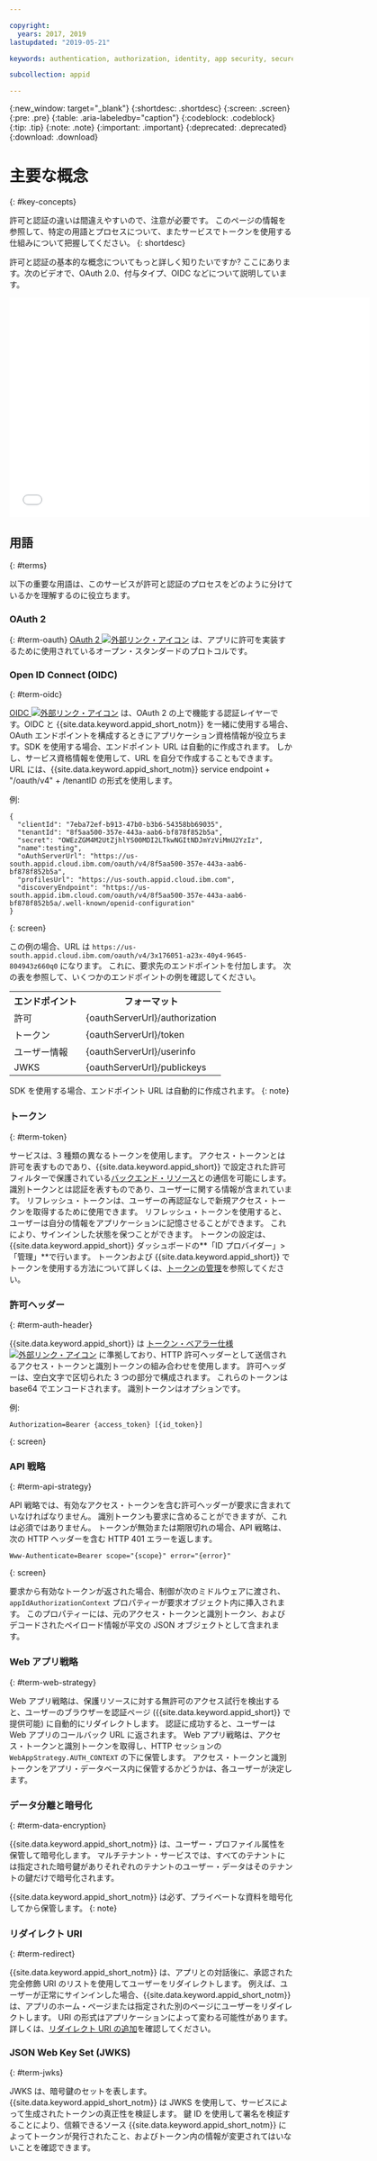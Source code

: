 ```yaml
---

copyright:
  years: 2017, 2019
lastupdated: "2019-05-21"

keywords: authentication, authorization, identity, app security, secure, access, tokens

subcollection: appid

---
```


{:new_window: target="_blank"}
{:shortdesc: .shortdesc}
{:screen: .screen}
{:pre: .pre}
{:table: .aria-labeledby="caption"}
{:codeblock: .codeblock}
{:tip: .tip}
{:note: .note}
{:important: .important}
{:deprecated: .deprecated}
{:download: .download}

# 主要な概念
{: #key-concepts}

許可と認証の違いは間違えやすいので、注意が必要です。 このページの情報を参照して、特定の用語とプロセスについて、またサービスでトークンを使用する仕組みについて把握してください。
{: shortdesc}

許可と認証の基本的な概念についてもっと詳しく知りたいですか? ここにあります。次のビデオで、OAuth 2.0、付与タイプ、OIDC などについて説明しています。

<iframe class="embed-responsive-item" id="about-appid-basics" title="{{site.data.keyword.appid_short_notm}} の概要" type="text/html" width="640" height="390" src="//www.youtube.com/embed/ndlk-ZhKGXM?rel=0" frameborder="0" webkitallowfullscreen mozallowfullscreen allowfullscreen> </iframe>


## 用語
{: #terms}

以下の重要な用語は、このサービスが許可と認証のプロセスをどのように分けているかを理解するのに役立ちます。

### OAuth 2
{: #term-oauth}
<a href="https://tools.ietf.org/html/rfc6749" target="_blank">OAuth 2 <img src="../../icons/launch-glyph.svg" alt="外部リンク・アイコン"></a> は、アプリに許可を実装するために使用されているオープン・スタンダードのプロトコルです。


### Open ID Connect (OIDC)
{: #term-oidc}

<a href="https://openid.net/developers/specs/" target="_blank">OIDC <img src="../../icons/launch-glyph.svg" alt="外部リンク・アイコン"></a> は、OAuth 2 の上で機能する認証レイヤーです。OIDC と {{site.data.keyword.appid_short_notm}} を一緒に使用する場合、OAuth エンドポイントを構成するときにアプリケーション資格情報が役立ちます。SDK を使用する場合、エンドポイント URL は自動的に作成されます。 しかし、サービス資格情報を使用して、URL を自分で作成することもできます。 URL には、{{site.data.keyword.appid_short_notm}} service endpoint + "/oauth/v4" + /tenantID の形式を使用します。

例:

```
{
  "clientId": "7eba72ef-b913-47b0-b3b6-54358bb69035",
  "tenantId": "8f5aa500-357e-443a-aab6-bf878f852b5a",
  "secret": "OWEzZGM4M2UtZjhlYS00MDI2LTkwNGItNDJmYzViMmU2YzIz",
  "name":testing",
  "oAuthServerUrl": "https://us-south.appid.cloud.ibm.com/oauth/v4/8f5aa500-357e-443a-aab6-bf878f852b5a",
  "profilesUrl": "https://us-south.appid.cloud.ibm.com",
  "discoveryEndpoint": "https://us-south.appid.ibm.cloud.com/oauth/v4/8f5aa500-357e-443a-aab6-bf878f852b5a/.well-known/openid-configuration"
}
```
{: screen}

この例の場合、URL は `https://us-south.appid.cloud.ibm.com/oauth/v4/3x176051-a23x-40y4-9645-804943z660q0` になります。 これに、要求先のエンドポイントを付加します。 次の表を参照して、いくつかのエンドポイントの例を確認してください。

<table>
  <tr>
    <th>エンドポイント</th>
    <th>フォーマット</th>
  </tr>
  <tr>
    <td>許可</td>
    <td>{oauthServerUrl}/authorization</td>
  </tr>
  <tr>
    <td>トークン</td>
    <td>{oauthServerUrl}/token</td>
  </tr>
  <tr>
    <td>ユーザー情報</td>
    <td>{oauthServerUrl}/userinfo</td>
  </tr>
  <tr>
    <td>JWKS</td>
    <td>{oauthServerUrl}/publickeys</td>
  </tr>
</table>

SDK を使用する場合、エンドポイント URL は自動的に作成されます。
{: note}

### トークン
{: #term-token}

サービスは、3 種類の異なるトークンを使用します。 アクセス・トークンとは許可を表すものであり、{{site.data.keyword.appid_short}} で設定された許可フィルターで保護されている[バックエンド・リソース](/docs/services/appid?topic=appid-backend)との通信を可能にします。 識別トークンとは認証を表すものであり、ユーザーに関する情報が含まれています。 リフレッシュ・トークンは、ユーザーの再認証なしで新規アクセス・トークンを取得するために使用できます。 リフレッシュ・トークンを使用すると、ユーザーは自分の情報をアプリケーションに記憶させることができます。 これにより、サインインした状態を保つことができます。 トークンの設定は、{{site.data.keyword.appid_short}} ダッシュボードの**「ID プロバイダー」>「管理」**で行います。 トークンおよび {{site.data.keyword.appid_short}} でトークンを使用する方法について詳しくは、[トークンの管理](/docs/services/appid?topic=appid-tokens#tokens)を参照してください。

### 許可ヘッダー
{: #term-auth-header}

{{site.data.keyword.appid_short}} は <a href="https://tools.ietf.org/html/rfc6750" target="blank">トークン・ベアラー仕様 <img src="../../icons/launch-glyph.svg" alt="外部リンク・アイコン"></a> に準拠しており、HTTP 許可ヘッダーとして送信されるアクセス・トークンと識別トークンの組み合わせを使用します。 許可ヘッダーは、空白文字で区切られた 3 つの部分で構成されます。 これらのトークンは base64 でエンコードされます。 識別トークンはオプションです。

例:

```
Authorization=Bearer {access_token} [{id_token}]
```
{: screen}


### API 戦略
{: #term-api-strategy}

API 戦略では、有効なアクセス・トークンを含む許可ヘッダーが要求に含まれていなければなりません。 識別トークンも要求に含めることができますが、これは必須ではありません。 トークンが無効または期限切れの場合、API 戦略は、次の HTTP ヘッダーを含む HTTP 401 エラーを返します。
```
Www-Authenticate=Bearer scope="{scope}" error="{error}"
```
{: screen}

要求から有効なトークンが返された場合、制御が次のミドルウェアに渡され、`appIdAuthorizationContext` プロパティーが要求オブジェクト内に挿入されます。 このプロパティーには、元のアクセス・トークンと識別トークン、およびデコードされたペイロード情報が平文の JSON オブジェクトとして含まれます。

### Web アプリ戦略
{: #term-web-strategy}

Web アプリ戦略は、保護リソースに対する無許可のアクセス試行を検出すると、ユーザーのブラウザーを認証ページ ({{site.data.keyword.appid_short}} で提供可能) に自動的にリダイレクトします。 認証に成功すると、ユーザーは Web アプリのコールバック URL に返されます。 Web アプリ戦略は、アクセス・トークンと識別トークンを取得し、HTTP セッションの `WebAppStrategy.AUTH_CONTEXT` の下に保管します。 アクセス・トークンと識別トークンをアプリ・データベース内に保管するかどうかは、各ユーザーが決定します。

### データ分離と暗号化
{: #term-data-encryption}

{{site.data.keyword.appid_short_notm}} は、ユーザー・プロファイル属性を保管して暗号化します。 マルチテナント・サービスでは、すべてのテナントには指定された暗号鍵がありそれぞれのテナントのユーザー・データはそのテナントの鍵だけで暗号化されます。

{{site.data.keyword.appid_short_notm}} は必ず、プライベートな資料を暗号化してから保管します。
{: note}


### リダイレクト URI
{: #term-redirect}

{{site.data.keyword.appid_short_notm}} は、アプリとの対話後に、承認された完全修飾 URI のリストを使用してユーザーをリダイレクトします。 例えば、ユーザーが正常にサインインした場合、{{site.data.keyword.appid_short_notm}} は、アプリのホーム・ページまたは指定された別のページにユーザーをリダイレクトします。 URI の形式はアプリケーションによって変わる可能性があります。 詳しくは、[リダイレクト URI の追加](/docs/services/appid?topic=appid-managing-idp#add-redirect-uri)を確認してください。


### JSON Web Key Set (JWKS)
{: #term-jwks}

JWKS は、暗号鍵のセットを表します。 {{site.data.keyword.appid_short_notm}} は JWKS を使用して、サービスによって生成されたトークンの真正性を検証します。 鍵 ID を使用して署名を検証することにより、信頼できるソース {{site.data.keyword.appid_short_notm}} によってトークンが発行されたこと、およびトークン内の情報が変更されてはいないことを確認できます。


